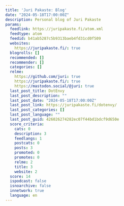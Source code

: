 ```yaml
---
title: 'Juri Pakaste: Blog'
date: "2024-05-18T17:00:00Z"
description: Personal blog of Juri Pakaste
params:
  feedlink: https://juripakaste.fi/atom.xml
  feedtype: atom
  feedid: b41ab5287c5b9313baeb4fd31cd0f509
  websites:
    https://juripakaste.fi/: true
  blogrolls: []
  recommended: []
  recommender: []
  categories: []
  relme:
    https://github.com/juri: true
    https://juripakaste.fi/: true
    https://mastodon.social/@juri: true
  last_post_title: DotEnvy
  last_post_description: ""
  last_post_date: "2024-05-18T17:00:00Z"
  last_post_link: https://juripakaste.fi/dotenvy/
  last_post_categories: []
  last_post_language: ""
  last_post_guid: 426026274282ec07f44bd1bdcf9d650e
  score_criteria:
    cats: 0
    description: 3
    feedlangs: 1
    postcats: 0
    posts: 3
    promoted: 0
    promotes: 0
    relme: 2
    title: 3
    website: 2
  score: 14
  ispodcast: false
  isnoarchive: false
  innetwork: true
  language: en
---
```

